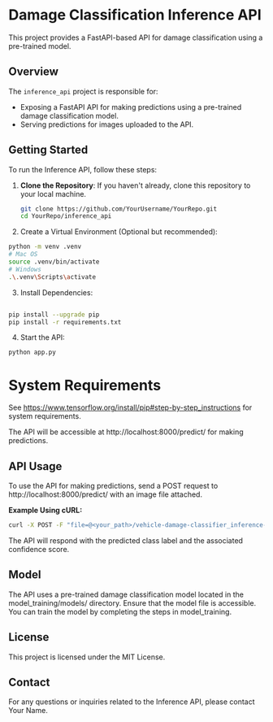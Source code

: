 # Damage Classification Inference API

This project provides a FastAPI-based API for damage classification using a pre-trained model.

## Overview

The `inference_api` project is responsible for:

- Exposing a FastAPI API for making predictions using a pre-trained damage classification model.
- Serving predictions for images uploaded to the API.

## Getting Started

To run the Inference API, follow these steps:

1. **Clone the Repository**: If you haven't already, clone this repository to your local machine.

   ```bash
   git clone https://github.com/YourUsername/YourRepo.git
   cd YourRepo/inference_api
   ```

2. Create a Virtual Environment (Optional but recommended):

```bash
python -m venv .venv
# Mac OS
source .venv/bin/activate
# Windows
.\.venv\Scripts\activate
```

3. Install Dependencies:

```bash

pip install --upgrade pip
pip install -r requirements.txt
```

4. Start the API:

```bash
python app.py
```

# System Requirements

See https://www.tensorflow.org/install/pip#step-by-step_instructions for system requirements.

The API will be accessible at http://localhost:8000/predict/ for making predictions.

## API Usage
To use the API for making predictions, send a POST request to http://localhost:8000/predict/ with an image file attached.

**Example Using cURL:**

```bash
curl -X POST -F "file=@<your_path>/vehicle-damage-classifier_inference-api/test_images/adversarial-example.jpg" http://localhost:8000/predict/
```
The API will respond with the predicted class label and the associated confidence score.

## Model

The API uses a pre-trained damage classification model located in the model_training/models/ directory. Ensure that the model file is accessible. You can train the model by completing the steps in model_training.

## License
This project is licensed under the MIT License.

## Contact
For any questions or inquiries related to the Inference API, please contact Your Name.
